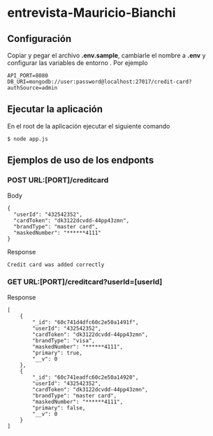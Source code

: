 # entrevista-Mauricio-Bianchi

## Configuración

Copiar y pegar el archivo **.env.sample**, cambiarle el nombre a **.env** y configurar las variables de entorno . Por ejemplo

```
API_PORT=8080
DB_URI=mongodb://user:password@localhost:27017/credit-card?authSource=admin
```

## Ejecutar la aplicación

En el root de la aplicación ejecutar el siguiente comando

```
$ node app.js
```

## Ejemplos de uso de los endponts

### POST URL:[PORT]/creditcard

Body 

```
{
  "userId": "432542352",
  "cardToken": "dk3122dcvdd-44pp43zmn",
  "brandType": "master card",
  "maskedNumber": "******4111"
}
```

Response 

```
Credit card was added correctly
```

 ### GET URL:[PORT]/creditcard?userId=[userId]

Response

```
[
    {
        "_id": "60c741d4dfc60c2e50a1491f",
        "userId": "432542352",
        "cardToken": "dk3122dcvdd-44pp43zmn",
        "brandType": "visa",
        "maskedNumber": "******4111",
        "primary": true,
        "__v": 0
    },
    {
        "_id": "60c741eadfc60c2e50a14920",
        "userId": "432542352",
        "cardToken": "dk3122dcvdd-44pp43zmn",
        "brandType": "master card",
        "maskedNumber": "******4111",
        "primary": false,
        "__v": 0
    }
]
```

